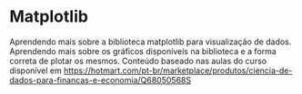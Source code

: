 # Matplotlib
Aprendendo mais sobre a biblioteca matplotlib para visualização de dados. 
Aprendendo mais sobre os gráficos disponíveis na biblioteca e a forma correta de plotar os mesmos.
Conteúdo baseado nas aulas do curso disponível em https://hotmart.com/pt-br/marketplace/produtos/ciencia-de-dados-para-financas-e-economia/Q68050568S
